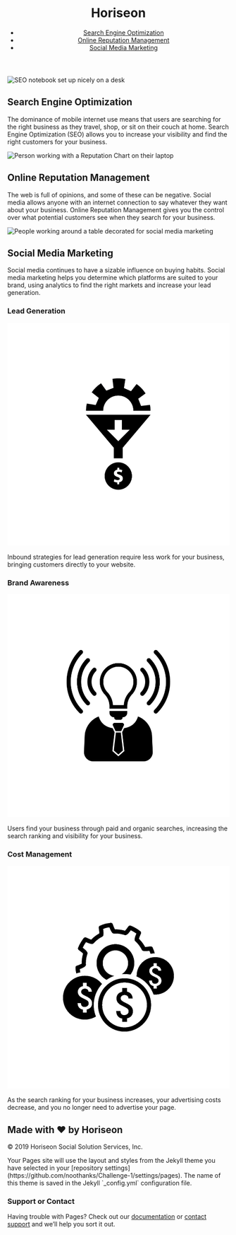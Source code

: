 <!DOCTYPE html>
<html lang="en-us">

<head>
    <meta charset="UTF-8" />
    <link rel="stylesheet" href="style.css">
    <title>Horiseon</title>
</head>

<body>
    <header class="header">
        <h1>Hori<span class = "seo">seo</span>n</h1>
        <nav>
            <ul>
                <li>
                    <a href="#search-engine-optimization">Search Engine Optimization</a>
                </li>
                <li>
                    <a href="#online-reputation-management">Online Reputation Management</a>
                </li>
                <li>
                    <a href="#social-media-marketing">Social Media Marketing</a>
                </li>
            </ul>
        </nav>
    </header>
    <section class="hero">
        <article class="content">
            <div class="search-engine-optimization">
                <img src="search-engine-optimization.jpg" class="float-left" alt ="SEO notebook set up nicely on a desk"/>
                <h2>Search Engine Optimization</h2>
                <p>
                    The dominance of mobile internet use means that users are searching for the right business as they travel, shop, or sit on their couch at home. Search Engine Optimization (SEO) allows you to increase your visibility and find the right customers for your business.
                </p>
            </div>
                <div id="online-reputation-management" class="online-reputation-management">
                <img src="online-reputation-management.jpg" class="float-right" alt = "Person working with a Reputation Chart on their laptop"/>
                <h2>Online Reputation Management</h2>
                <p>
                The web is full of opinions, and some of these can be negative. Social media allows anyone with an internet connection to say whatever they want about your business. Online Reputation Management gives you the control over what potential customers see when they search for your business.
                </p>
            </div>
            <div id="social-media-marketing" class="social-media-marketing">
                <img src="social-media-marketing.jpg" class="float-left" alt="People working around a table decorated for social media marketing"/>
                <h2>Social Media Marketing</h2>
                <p>
                Social media continues to have a sizable influence on buying habits. Social media marketing helps you determine which platforms are suited to your brand, using analytics to find the right markets and increase your lead generation.
                </p>
            </div>
        </article>
    </section>
    <section class="benefits">
        <article class="benefit-lead">
            <div>
                <h3>Lead Generation</h3>
                <img src="lead-generation.png" alt=""/>
                <p>
                    Inbound strategies for lead generation require less work for your business, bringing customers directly to your website.
                </p>
            </div>             
            <div class="benefit-brand">
                <h3>Brand Awareness</h3>
                <img src="brand-awareness.png" alt=""/>
                <p>
                    Users find your business through paid and organic searches, increasing the search ranking and visibility for your business.
                </p>
            </div>
            <div class="benefit-cost">
                <h3>Cost Management</h3>
                <img src="cost-management.png" alt = ""></img>
                <p>
                    As the search ranking for your business increases, your advertising costs decrease, and you no longer need to advertise your page.
                </p>
            </div>
        </article>
    </section>
    <footer class="footer">
        <h2>Made with ❤️️ by Horiseon</h2>
        <p>
            &copy; 2019 Horiseon Social Solution Services, Inc.
        </p>
    </footer>
</body>

</html>
Your Pages site will use the layout and styles from the Jekyll theme you have selected in your [repository settings](https://github.com/noothanks/Challenge-1/settings/pages). The name of this theme is saved in the Jekyll `_config.yml` configuration file.

### Support or Contact

Having trouble with Pages? Check out our [documentation](https://docs.github.com/categories/github-pages-basics/) or [contact support](https://support.github.com/contact) and we’ll help you sort it out.
